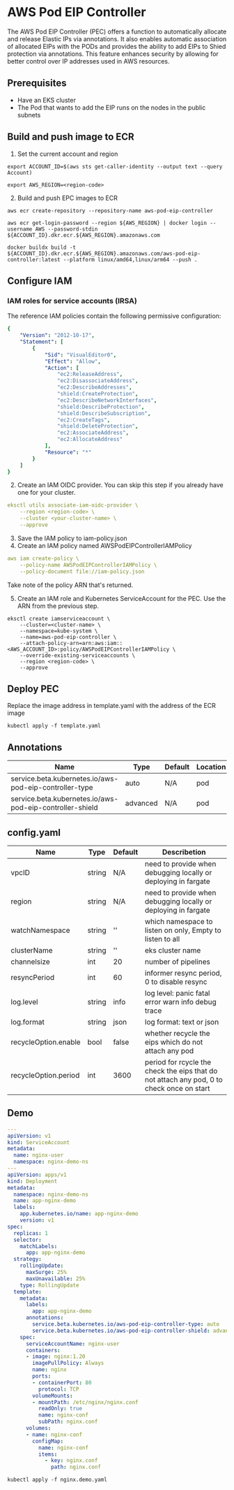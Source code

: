 # AWS Pod EIP Controller

The AWS Pod EIP Controller (PEC) offers a function to automatically allocate and release Elastic IPs via annotations. It also enables automatic association of allocated EIPs with the PODs and provides the ability to add EIPs to Shied protection via annotations. This feature enhances security by allowing for better control over IP addresses used in AWS resources.

## Prerequisites

* Have an EKS cluster
* The Pod that wants to add the EIP runs on the nodes in the public subnets

## Build and push image to ECR

1. Set the current account and region

```shell
export ACCOUNT_ID=$(aws sts get-caller-identity --output text --query Account)

export AWS_REGION=<region-code>
```

2. Build and push EPC images to ECR

```shell
aws ecr create-repository --repository-name aws-pod-eip-controller

aws ecr get-login-password --region ${AWS_REGION} | docker login --username AWS --password-stdin ${ACCOUNT_ID}.dkr.ecr.${AWS_REGION}.amazonaws.com

docker buildx build -t ${ACCOUNT_ID}.dkr.ecr.${AWS_REGION}.amazonaws.com/aws-pod-eip-controller:latest --platform linux/amd64,linux/arm64 --push .
```

## Configure IAM

### IAM roles for service accounts (IRSA)

The reference IAM policies contain the following permissive configuration:

```yaml
{
    "Version": "2012-10-17",
    "Statement": [
        {
            "Sid": "VisualEditor0",
            "Effect": "Allow",
            "Action": [
                "ec2:ReleaseAddress",
                "ec2:DisassociateAddress",
                "ec2:DescribeAddresses",
                "shield:CreateProtection",
                "ec2:DescribeNetworkInterfaces",
                "shield:DescribeProtection",
                "shield:DescribeSubscription",
                "ec2:CreateTags",
                "shield:DeleteProtection",
                "ec2:AssociateAddress",
                "ec2:AllocateAddress"
            ],
            "Resource": "*"
        }
    ]
}
```

2. Create an IAM OIDC provider. You can skip this step if you already have one for your cluster.

```yaml
eksctl utils associate-iam-oidc-provider \
    --region <region-code> \
    --cluster <your-cluster-name> \
    --approve
```

3. Save the IAM policy to iam-policy.json
4. Create an IAM policy named AWSPodEIPControllerIAMPolicy

```yaml
aws iam create-policy \
    --policy-name AWSPodEIPControllerIAMPolicy \
    --policy-document file://iam-policy.json
```

Take note of the policy ARN that's returned.

5. Create an IAM role and Kubernetes ServiceAccount for the PEC. Use the ARN from the previous step.

```shell
eksctl create iamserviceaccount \
    --cluster=<cluster-name> \
    --namespace=kube-system \
    --name=aws-pod-eip-controller \
    --attach-policy-arn=arn:aws:iam::<AWS_ACCOUNT_ID>:policy/AWSPodEIPControllerIAMPolicy \
    --override-existing-serviceaccounts \
    --region <region-code> \
    --approve
```

## Deploy PEC

Replace the image address in template.yaml with the address of the ECR image

```shell
kubectl apply -f template.yaml
```

## Annotations

Name|Type|Default|Location
-|-|-|-
service.beta.kubernetes.io/aws-pod-eip-controller-type|auto|N/A|pod
service.beta.kubernetes.io/aws-pod-eip-controller-shield|advanced|N/A|pod

## config.yaml

Name|Type|Default|Describetion
-|-|-|-
vpcID|string|N/A|need to provide when debugging locally or deploying in fargate
region|string|N/A|need to provide when debugging locally or deploying in fargate
watchNamespace|string|''|which namespace to listen on only, Empty to listen to all
clusterName|string|''|eks cluster name
channelsize|int|20|number of pipelines
resyncPeriod|int|60|informer resync period, 0 to disable resync
log.level|string|info|log level: panic fatal error warn info debug trace
log.format|string|json|log format: text or json
recycleOption.enable|bool|false|whether recycle the eips which do not attach any pod
recycleOption.period|int|3600|period for rcycle the check the eips that do not attach any pod, 0 to check once on start

## Demo

```yaml
---
apiVersion: v1
kind: ServiceAccount
metadata:
  name: nginx-user
  namespace: nginx-demo-ns
---
apiVersion: apps/v1
kind: Deployment
metadata:
  namespace: nginx-demo-ns
  name: app-nginx-demo
  labels:
    app.kubernetes.io/name: app-nginx-demo
    version: v1
spec:
  replicas: 1
  selector:
    matchLabels:
      app: app-nginx-demo
  strategy:
    rollingUpdate:
      maxSurge: 25%
      maxUnavailable: 25%
    type: RollingUpdate
  template:
    metadata:
      labels:
        app: app-nginx-demo
      annotations:
        service.beta.kubernetes.io/aws-pod-eip-controller-type: auto
        service.beta.kubernetes.io/aws-pod-eip-controller-shield: advanced
    spec:
      serviceAccountName: nginx-user
      containers:
      - image: nginx:1.20
        imagePullPolicy: Always
        name: nginx
        ports:
        - containerPort: 80
          protocol: TCP
        volumeMounts:
        - mountPath: /etc/nginx/nginx.conf
          readOnly: true
          name: nginx-conf
          subPath: nginx.conf
      volumes:
      - name: nginx-conf
        configMap:
          name: nginx-conf
          items:
            - key: nginx.conf
              path: nginx.conf
```

```shell
kubectl apply -f nginx.demo.yaml
```
